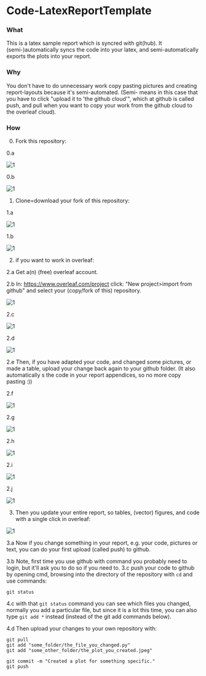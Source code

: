 # Code-LatexReportTemplate
### What
This is a latex sample report which is syncred with git(hub). It (semi-)automatically syncs the code into your latex, and semi-automatically exports the plots into your report.

### Why
You don't have to do unnecessary work copy pasting pictures and creating report-layouts because it's semi-automated. (Semi- means in this case that you have to click "upload it to 'the  github cloud'", which at github is called push, and pull when you want to copy your work from the github cloud to the overleaf cloud).

### How
0. Fork this repository:

0.a 

![1](./InstructionPictures/0.fork.png)

0.b 

![1](./InstructionPictures/1.fork.png)

1. Clone=download your fork of this repository:

1.a 

![1](./InstructionPictures/2.clone.png)

1.b 

![1](./InstructionPictures/3.clone.png)

2. if you want to work in overleaf: 

2.a Get a(n) (free) overleaf account.

2.b In: https://www.overleaf.com/project click: "New project>import from github" and select your (copy/fork of this) repository.


![1](./InstructionPictures/a.png)

2.c

![1](./InstructionPictures/b.png)

2.d

![1](./InstructionPictures/c.png)

2.e Then, if you have adapted your code, and changed some pictures, or made a table, upload your change back again to your github folder.
(It also automatically s the code in your report appendices, so no more copy pasting :))

2.f

![1](./InstructionPictures/0.png)

2.g

![1](./InstructionPictures/1.png)

2.h

![1](./InstructionPictures/3.png)

2.i

![1](./InstructionPictures/4.png)

2.j

![1](./InstructionPictures/5.png)



3. Then you update your entire report, so tables, (vector) figures, and code with a single click in overleaf:

![1](./InstructionPictures/d.png)


3.a Now if you change something in your report, e.g. your code, pictures or text, you can do your first upload (called push) to github. 

3.b Note, first time you use github with command you probably need to login, but it'll ask you to do so if you need to.
3.c push your code to github by opening cmd, browsing into the directory of the repository with `cd` and use commands:
```
git status
```
4.c with that `git status` command you can see which files you changed, normally you add a particular file, but since it is a lot this time, you can also type `git add *` instead (instead of the git add commands below).

4.d Then upload your changes to your own repository with:
```
git pull
git add "some_folder/the_file_you_changed.py"
git add "some_other_folder/the_plot_you_created.jpeg"

git commit -m "Created a plot for something specific."
git push
```
